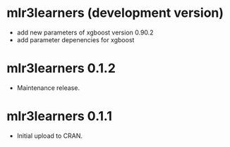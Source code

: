 # mlr3learners (development version)

* add new parameters of xgboost version 0.90.2
* add parameter depenencies for xgboost

# mlr3learners 0.1.2

* Maintenance release.

# mlr3learners 0.1.1

* Initial upload to CRAN.
